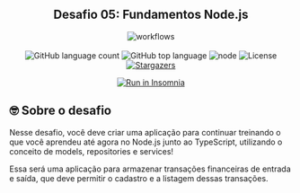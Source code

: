 <h2 align="center">
  Desafio 05: Fundamentos Node.js
</h2>

<p align="center">
  <img alt="workflows" src="https://github.com/FernandoGurgel/gostack-desafio-fundamentos-node/workflows/Node.js%20CI/badge.svg?branch=master">
  <br>
  <br>
  <img alt="GitHub language count" src="https://img.shields.io/github/languages/count/FernandoGurgel/gostack-desafio-fundamentos-node">

  <img alt="GitHub top language" src="https://img.shields.io/github/languages/top/FernandoGurgel/gostack-desafio-fundamentos-node">

  <img alt="node" src="https://img.shields.io/badge/node-10.15.0-blue">

  <img alt="License" src="https://img.shields.io/badge/license-MIT-%2304D361">

  <a href="https://github.com/FernandoGurgel/gostack-desafio-fundamentos-node/stargazers">

  <img alt="Stargazers" src="https://img.shields.io/github/stars/FernandoGurgel/gostack-desafio-fundamentos-node?style=social">
  </a>

</p>

<p align="center">
  <a href="https://insomnia.rest/run/?label=Gostack%20desafio%20-%20conceitos%20nodejs&uri=https%3A%2F%2Fraw.githubusercontent.com%2FFernandoGurgel%2Fgostack-desafio-fundamentos-node%2Fmaster%2FInsomnia_2020-05-21.json" target="_blank"><img src="https://insomnia.rest/images/run.svg" alt="Run in Insomnia"></a>
</p>

## 🤓 Sobre o desafio

Nesse desafio, você deve criar uma aplicação para continuar treinando o que você aprendeu até agora no Node.js junto ao TypeScript, utilizando o conceito de models, repositories e services!

Essa será uma aplicação para armazenar transações financeiras de entrada e saída, que deve permitir o cadastro e a listagem dessas transações.

